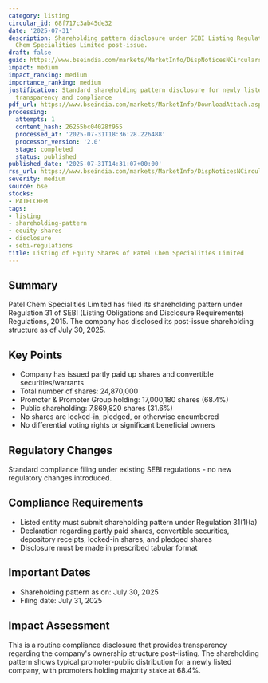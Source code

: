 ```yaml
---
category: listing
circular_id: 68f717c3ab45de32
date: '2025-07-31'
description: Shareholding pattern disclosure under SEBI Listing Regulations for Patel
  Chem Specialities Limited post-issue.
draft: false
guid: https://www.bseindia.com/markets/MarketInfo/DispNoticesNCirculars.aspx?Noticeid={57BB3A35-CA40-429E-92F5-5EF31EB9F757}&noticeno=20250731-44&dt=07/31/2025&icount=44&totcount=60&flag=0
impact: medium
impact_ranking: medium
importance_ranking: medium
justification: Standard shareholding pattern disclosure for newly listed company affecting
  transparency and compliance
pdf_url: https://www.bseindia.com/markets/MarketInfo/DownloadAttach.aspx?id=20250731-44&attachedId=5d4da620-9a33-4053-bfdf-655576d83865
processing:
  attempts: 1
  content_hash: 26255bc04028f955
  processed_at: '2025-07-31T18:36:28.226488'
  processor_version: '2.0'
  stage: completed
  status: published
published_date: '2025-07-31T14:31:07+00:00'
rss_url: https://www.bseindia.com/markets/MarketInfo/DispNoticesNCirculars.aspx?Noticeid={57BB3A35-CA40-429E-92F5-5EF31EB9F757}&noticeno=20250731-44&dt=07/31/2025&icount=44&totcount=60&flag=0
severity: medium
source: bse
stocks:
- PATELCHEM
tags:
- listing
- shareholding-pattern
- equity-shares
- disclosure
- sebi-regulations
title: Listing of Equity Shares of Patel Chem Specialities Limited
---
```


## Summary

Patel Chem Specialities Limited has filed its shareholding pattern under Regulation 31 of SEBI (Listing Obligations and Disclosure Requirements) Regulations, 2015. The company has disclosed its post-issue shareholding structure as of July 30, 2025.

## Key Points

- Company has issued partly paid up shares and convertible securities/warrants
- Total number of shares: 24,870,000
- Promoter & Promoter Group holding: 17,000,180 shares (68.4%)
- Public shareholding: 7,869,820 shares (31.6%)
- No shares are locked-in, pledged, or otherwise encumbered
- No differential voting rights or significant beneficial owners

## Regulatory Changes

Standard compliance filing under existing SEBI regulations - no new regulatory changes introduced.

## Compliance Requirements

- Listed entity must submit shareholding pattern under Regulation 31(1)(a)
- Declaration regarding partly paid shares, convertible securities, depository receipts, locked-in shares, and pledged shares
- Disclosure must be made in prescribed tabular format

## Important Dates

- Shareholding pattern as on: July 30, 2025
- Filing date: July 31, 2025

## Impact Assessment

This is a routine compliance disclosure that provides transparency regarding the company's ownership structure post-listing. The shareholding pattern shows typical promoter-public distribution for a newly listed company, with promoters holding majority stake at 68.4%.